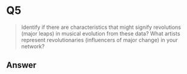 # Q5

> Identify if there are characteristics that might signify revolutions (major leaps) in musical evolution from these data? What artists represent revolutionaries (influencers of major change) in your network? 

## Answer

